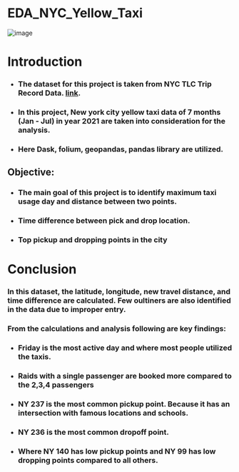 # EDA_NYC_Yellow_Taxi
![image](https://user-images.githubusercontent.com/77428032/142013491-48450e8a-f601-474d-9474-1495822967fa.png)

# __Introduction__ 

- ### The dataset for this project is taken from NYC TLC Trip Record Data. [link]('https://www1.nyc.gov/site/tlc/about/tlc-trip-record-data.page').
- ### In this project, New york city yellow taxi data of 7 months (Jan - Jul) in year 2021 are taken into consideration for the analysis.
- ### Here Dask, folium, geopandas, pandas library are utilized.

## __Objective:__

- ### The main goal of this project is to identify maximum taxi usage day and distance between two points.
- ### Time difference between pick and drop location.
- ### Top pickup and dropping points in the city

# __Conclusion__

### __In this dataset, the latitude, longitude, new travel distance, and time difference are calculated. Few oultiners are also identified in the data due to improper entry.__

### __From the calculations and analysis following are key findings:__

- ### Friday is the most active day and where most people utilized the taxis.
- ### Raids with a single passenger are booked more compared to the 2,3,4 passengers
- ### NY 237 is the most common pickup point. Because it has an intersection with famous locations and schools.
- ### NY 236 is the most common dropoff point. 
- ### Where NY 140 has low pickup points and NY 99 has low dropping points compared to all others.

